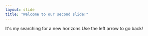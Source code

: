 ```yaml
---
layout: slide
title: "Welcome to our second slide!"
---
```

It's my searching for a new horizons
Use the left arrow to go back!
